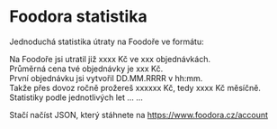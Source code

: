 # Foodora statistika
Jednoduchá statistika útraty na Foodoře ve formátu:

Na Foodoře jsi utratil již xxxx Kč ve xxx objednávkách.<br>
Průměrná cena tvé objednávky je xxx Kč.<br>
První objednávku jsi vytvořil DD.MM.RRRR v hh:mm.<br>
Takže přes dovoz ročně prožereš xxxxxx Kč, tedy xxxx Kč měsíčně.<br>
Statistiky podle jednotlivých let
...
...

Stačí načíst JSON, který stáhnete na https://www.foodora.cz/account
